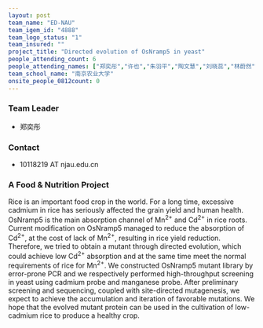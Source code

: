 ```yaml
---
layout: post
team_name: "ED-NAU"
team_igem_id: "4888"
team_logo_status: "1"
team_insured: ""
project_title: "Directed evolution of OsNramp5 in yeast"
people_attending_count: 6
people_attending_names: ["郑奕彤","许也","朱羽平","陶文慧","刘晓蕊","林蔚然"]
team_school_name: "南京农业大学"
onsite_people_0812count: 0
---
```



### Team Leader
* 郑奕彤

### Contact
* 10118219 AT njau.edu.cn

### A Food &amp; Nutrition Project

Rice is an important food crop in the world.  For a long time, excessive cadmium in rice has seriously affected the grain yield and human health.  OsNramp5 is the main absorption channel of Mn<sup>2+</sup> and Cd<sup>2+</sup> in rice roots.  Current modification on OsNramp5 managed to reduce the absorption of Cd<sup>2+</sup>, at the cost of lack of Mn<sup>2+</sup>, resulting in rice yield reduction.  Therefore, we tried to obtain a mutant through directed evolution, which could achieve low Cd<sup>2+</sup> absorption and at the same time meet the normal requirements of rice for Mn<sup>2+</sup>.  We constructed OsNramp5 mutant library by error-prone PCR and we respectively performed high-throughput screening in yeast using cadmium probe and manganese probe.  After preliminary screening and sequencing, coupled with site-directed mutagenesis, we expect to achieve the accumulation and iteration of favorable mutations.  We hope that the evolved mutant protein can be used in the cultivation of low-cadmium rice to produce a healthy crop.

